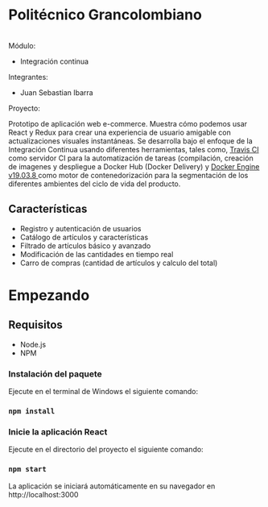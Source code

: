 # #
# Politécnico Grancolombiano
</h1>
</p>
<br>
Módulo: 
<ul>
<li>Integración continua</li>
</ul>

Integrantes: 
<ul>
<li>Juan Sebastian Ibarra</li>
</ul>

Proyecto:

Prototipo de aplicación web e-commerce. Muestra cómo podemos usar React y Redux para crear una experiencia de usuario amigable con actualizaciones visuales instantáneas. Se desarrolla bajo el enfoque de la Integración Continua usando diferentes herramientas, tales como, <a href = "https://travis-ci.org/">Travis CI </a> como servidor CI para la automatización de tareas (compilación, creación de imagenes y despliegue a Docker Hub (Docker Delivery) y <a href = "https://www.docker.com/">Docker Engine v19.03.8 </a> como motor de contenedorización para la segmentación de los diferentes ambientes del ciclo de vida del producto.

## Características

<ul>
  <li>Registro y autenticación de usuarios</li>
  <li>Catálogo de artículos y características</li>
  <li>Filtrado de artículos básico y avanzado</li>
  <li>Modificación de las cantidades en tiempo real</li>
  <li>Carro de compras (cantidad de artículos y calculo del total)</li>
</ul>

# Empezando
## Requisitos

* Node.js
* NPM

### Instalación del paquete
Ejecute en el terminal de Windows el siguiente comando:
### `npm install`

### Inicie la aplicación React
Ejecute en el directorio del proyecto el siguiente comando: 
### `npm start`

La aplicación se iniciará automáticamente en su navegador en http://localhost:3000
